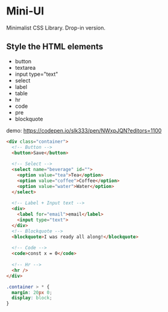 # Mini-UI

Minimalist CSS Library. Drop-in version.

## Style the HTML elements
- button
- textarea
- input type="text"
- select
- label
- table
- hr
- code
- pre
- blockquote

demo: https://codepen.io/slk333/pen/NWxpJQN?editors=1100

```html
<div class="container">
  <!-- Button -->
  <button>Save</button>
  
  <!-- Select -->
  <select name="beverage" id="">
    <option value="tea">Tea</option>
    <option value="coffee">Coffee</option>
    <option value="water">Water</option>
  </select>
  
  <!-- Label + Input text -->
  <div>
    <label for="email">email</label>
    <input type="text">
  </div>
  <!-- Blockquote -->
  <blockquote>I was ready all along!</blockquote>
  
  <!-- Code -->
  <code>const x = 0</code>
  
  <!-- Hr -->
  <hr />
</div>
```


```css
.container > * {
  margin: 20px 0;
  display: block;
}
```


